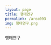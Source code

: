 ```yaml
---
layout: page
title: 행태연구
permalink: /area003
img: 행태연구.png
---
```


<div class="area-summary" markdown="1">
행태연구
</div>

